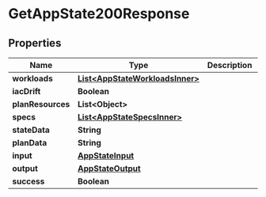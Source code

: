

# GetAppState200Response


## Properties

| Name | Type | Description | Notes |
|------------ | ------------- | ------------- | -------------|
|**workloads** | [**List&lt;AppStateWorkloadsInner&gt;**](AppStateWorkloadsInner.md) |  |  [optional] |
|**iacDrift** | **Boolean** |  |  [optional] |
|**planResources** | **List&lt;Object&gt;** |  |  [optional] |
|**specs** | [**List&lt;AppStateSpecsInner&gt;**](AppStateSpecsInner.md) |  |  [optional] |
|**stateData** | **String** |  |  [optional] |
|**planData** | **String** |  |  [optional] |
|**input** | [**AppStateInput**](AppStateInput.md) |  |  [optional] |
|**output** | [**AppStateOutput**](AppStateOutput.md) |  |  [optional] |
|**success** | **Boolean** |  |  [optional] |



